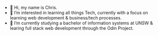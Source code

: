 - 👋 Hi, my name is Chris.
- 👀 I’m interested in learning all things Tech, currently with a focus on learning web development & business/tech processes.
- 🌱 I’m currently studying a bachelor of information systems at UNSW & learing full stack web development through the Odin Project.
